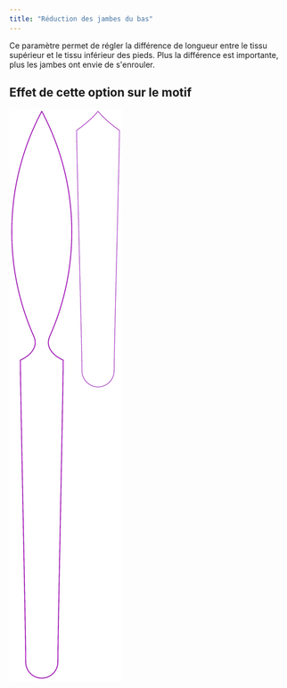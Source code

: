 ```yaml
---
title: "Réduction des jambes du bas"
---
```


Ce paramètre permet de régler la différence de longueur entre le tissu supérieur et le tissu inférieur des pieds. Plus la différence est importante, plus les jambes ont envie de s'enrouler.

## Effet de cette option sur le motif

![Cette image montre l'effet de cette option en superposant plusieurs variantes qui ont une valeur différente pour cette option](octoplushy_bottomlegreduction_sample.svg "Effet de cette option sur le motif")
